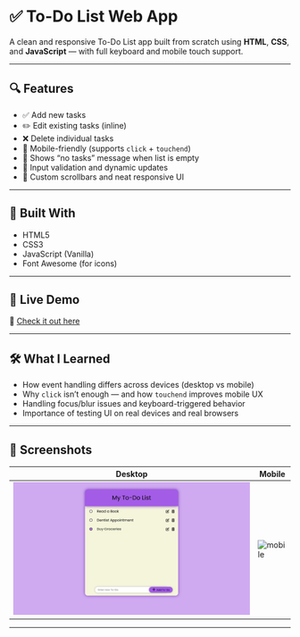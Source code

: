 # ✅ To-Do List Web App

A clean and responsive To-Do List app built from scratch using **HTML**, **CSS**, and **JavaScript** — with full keyboard and mobile touch support.

---

## 🔍 Features

- ✅ Add new tasks
- ✏️ Edit existing tasks (inline)
- ❌ Delete individual tasks
- 📱 Mobile-friendly (supports `click` + `touchend`)
- 💬 Shows “no tasks” message when list is empty
- 🔁 Input validation and dynamic updates
- 🎨 Custom scrollbars and neat responsive UI

---

## 📱 Built With

- HTML5  
- CSS3  
- JavaScript (Vanilla)  
- Font Awesome (for icons)

---

## 🚀 Live Demo

🔗 [Check it out here](https://rutupatil27.github.io/Todo_List/)  

---

## 🛠️ What I Learned

- How event handling differs across devices (desktop vs mobile)
- Why `click` isn’t enough — and how `touchend` improves mobile UX
- Handling focus/blur issues and keyboard-triggered behavior
- Importance of testing UI on real devices and real browsers

---

## 📸 Screenshots

| Desktop                         | Mobile                          |
|-------------------------------|---------------------------------|
| ![desktop](./assets/desktop.png) | ![mobile](./assets/mobile.png) |  

---
